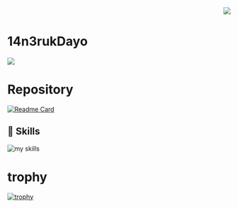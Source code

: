 <div align="right">
  <img src="https://komarev.com/ghpvc/?username=14n3rukDayo" />
</div>

# 14n3rukDayo　　
![](https://github-profile-summary-cards.vercel.app/api/cards/profile-details?username=14n3rukDayo&theme=2077)
# Repository
[![Readme Card](https://github-readme-stats.vercel.app/api/pin/?username=14n3rukDayo&repo=sample_search_engine&theme=radical)](https://github.com/14n3rukDayo/sample_search_engine)

## 🌱 Skills
<img alt="my skills" src="https://skillicons.dev/icons?theme=dark&perline=7&i=ts,nodejs,react,next,materialui,python,fastapi,go,docker,vscode,githubactions,postgres,redis,aws,gcp" />
<br>

# trophy
[![trophy](https://github-profile-trophy.vercel.app/?username=14n3rukDayo&theme=radical&column=7
)](https://github.com/ryo-ma/github-profile-trophy)
